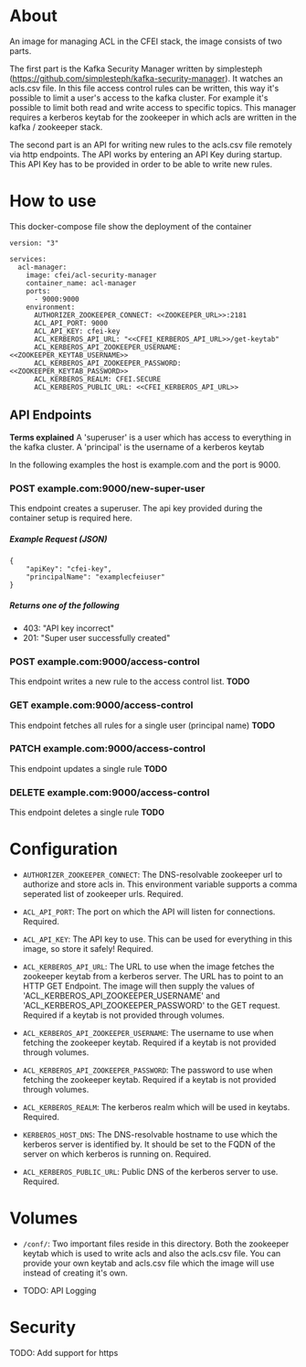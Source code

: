 # About
An image for managing ACL in the CFEI stack, the image consists of two parts.

The first part is the Kafka Security Manager written by simplesteph (https://github.com/simplesteph/kafka-security-manager). It watches an acls.csv file. In this file access control rules can be written, this way it's possible to limit a user's access to the kafka cluster. For example it's possible to limit both read and write access to specific topics.
This manager requires a kerberos keytab for the zookeeper in which acls are written in the kafka / zookeeper stack. 

The second part is an API for writing new rules to the acls.csv file remotely via http endpoints. The API works by entering an API Key during startup. This API Key has to be provided in order to be able to write new rules.

# How to use
This docker-compose file show the deployment of the container

```
version: "3"

services:
  acl-manager:
    image: cfei/acl-security-manager
    container_name: acl-manager
    ports:
      - 9000:9000
    environment:
      AUTHORIZER_ZOOKEEPER_CONNECT: <<ZOOKEEPER_URL>>:2181
      ACL_API_PORT: 9000
      ACL_API_KEY: cfei-key
      ACL_KERBEROS_API_URL: "<<CFEI_KERBEROS_API_URL>>/get-keytab"
      ACL_KERBEROS_API_ZOOKEEPER_USERNAME: <<ZOOKEEPER_KEYTAB_USERNAME>>
      ACL_KERBEROS_API_ZOOKEEPER_PASSWORD: <<ZOOKEEPER_KEYTAB_PASSWORD>>
      ACL_KERBEROS_REALM: CFEI.SECURE
      ACL_KERBEROS_PUBLIC_URL: <<CFEI_KERBEROS_API_URL>>

```

## API Endpoints
**Terms explained**
A 'superuser' is a user which has access to everything in the kafka cluster. 
A 'principal' is the username of a kerberos keytab

In the following examples the host is example.com and the port is 9000.

### POST example.com:9000/new-super-user
This endpoint creates a superuser. The api key provided during the container setup is required here.
##### Example Request (JSON)
```
{
	"apiKey": "cfei-key",
    "principalName": "examplecfeiuser"
}
```
##### Returns one of the following
- 403: "API key incorrect"
- 201: "Super user successfully created"

### POST example.com:9000/access-control
This endpoint writes a new rule to the access control list.
**TODO**

### GET example.com:9000/access-control
This endpoint fetches all rules for a single user (principal name)
**TODO**

### PATCH example.com:9000/access-control
This endpoint updates a single rule
**TODO**

### DELETE example.com:9000/access-control
This endpoint deletes a single rule
**TODO**

# Configuration

- `AUTHORIZER_ZOOKEEPER_CONNECT`: The DNS-resolvable zookeeper url to authorize and store acls in. This environment variable supports a comma seperated list of zookeeper urls. Required.

- `ACL_API_PORT`: The port on which the API will listen for connections. Required.

- `ACL_API_KEY`: The API key to use. This can be used for everything in this image, so store it safely! Required.

- `ACL_KERBEROS_API_URL`: The URL to use when the image fetches the zookeeper keytab from a kerberos server. The URL has to point to an HTTP GET Endpoint. The image will then supply the values of 'ACL_KERBEROS_API_ZOOKEEPER_USERNAME' and 'ACL_KERBEROS_API_ZOOKEEPER_PASSWORD' to the GET request. Required if a keytab is not provided through volumes.

- `ACL_KERBEROS_API_ZOOKEEPER_USERNAME`: The username to use when fetching the zookeeper keytab. Required if a keytab is not provided through volumes.

- `ACL_KERBEROS_API_ZOOKEEPER_PASSWORD`: The password to use when fetching the zookeeper keytab. Required if a keytab is not provided through volumes.

- `ACL_KERBEROS_REALM`: The kerberos realm which will be used in keytabs. Required.

- `KERBEROS_HOST_DNS`: The DNS-resolvable hostname to use which the kerberos server is identified by. It should be set to the FQDN of the server on which kerberos is running on. Required.

- `ACL_KERBEROS_PUBLIC_URL`: Public DNS of the kerberos server to use. Required.

# Volumes

- `/conf/`: Two important files reside in this directory. Both the zookeeper keytab which is used to write acls and also the acls.csv file. You can provide your own keytab and acls.csv file which the image will use instead of creating it's own.
  
- TODO: API Logging

# Security
TODO: Add support for https